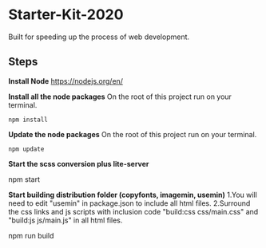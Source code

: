 # Starter-Kit-2020

Built for speeding up the process of web development. 

**Steps**
---------

 **Install Node**
	https://nodejs.org/en/

 **Install all the node packages** 
On the root of this project run on your terminal.
    
    npm install
    
 **Update the node packages** 
On the root of this project run on your terminal.
    
    npm update

**Start the scss conversion plus lite-server**

  npm start

 **Start building distribution folder (copyfonts, imagemin, usemin)** 
1.You will need to edit "usemin" in package.json to include all html files.
2.Surround the css links and js scripts with inclusion code "build:css css/main.css" and "build:js js/main.js" in all html files.

  npm run build
